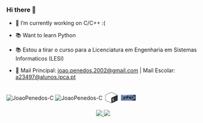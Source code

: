 ### Hi there 👋
- 🔭 I’m currently working on C/C++ :(
- 📚 Want to learn Python

- 📚 Estou a tirar o curso para a Licenciatura em Engenharia em Sistemas Informaticos (LESI)
- 📜 Mail Principal: joao.penedos.2002@gmail.com | Mail Escolar: a23497@alunos.ipca.pt

<div style="display: inline_block"><br>
  <img align="center" alt="JoaoPenedos-C" height="30" width="40" src="https://cdn.jsdelivr.net/gh/devicons/devicon/icons/c/c-original.svg" />
  <img align="center" alt="JoaoPenedos-C" height="30" width="40" src="https://cdn.jsdelivr.net/gh/devicons/devicon/icons/csharp/csharp-original.svg" />
  <img align="center" alt="JoaoPenedos-Csharp" height="30" width="40" src="https://raw.githubusercontent.com/devicons/devicon/master/icons/bash/bash-original.svg">
  <img align="center" alt="JoaoPenedos-Csharp" height="30" width="40" src="https://raw.githubusercontent.com/devicons/devicon/master/icons/php/php-original.svg">
</div>
</br>
<div align="center">
  <a href="https://github.com/JoaoPenedos">
  <img height="180em" src="https://github-readme-stats.vercel.app/api?username=JoaoPenedos&show_icons=true&theme=tokyonight&include_all_commits=true&count_private=true"/>
  <img height="180em" src="https://github-readme-stats.vercel.app/api/top-langs/?username=JoaoPenedos&layout=compact&langs_count=7&theme=tokyonight"/>
</div>
